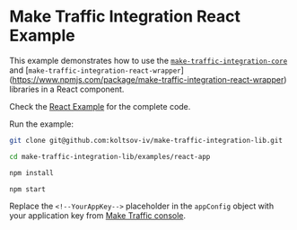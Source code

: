 # Make Traffic Integration React Example

This example demonstrates how to use the [
`make-traffic-integration-core`](https://www.npmjs.com/package/make-traffic-integration-core)
and [`make-traffic-integration-react-wrapper`] (https://www.npmjs.com/package/make-traffic-integration-react-wrapper)
libraries in a React component.

Check the [React Example](./src/App.tsx) for the complete code.

Run the example:

```bash
git clone git@github.com:koltsov-iv/make-traffic-integration-lib.git

cd make-traffic-integration-lib/examples/react-app

npm install

npm start
```

Replace the `<!--YourAppKey-->` placeholder in the `appConfig` object with your application key
from [Make Traffic console](https://make-traffic-console.dev.make.services/).


